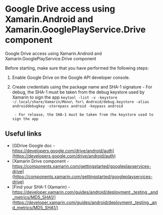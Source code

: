 # Google Drive access using Xamarin.Android and Xamarin.GooglePlayService.Drive component

Google Drive access using Xamarin.Android and Xamarin.GooglePlayService.Drive component

Before starting, make sure that you have performed the following steps:

 1. Enable Google Drive on the Google API developer console.
 2. Create credentials using the package name and SHA-1 signature
         - For debug, the SHA-1 must be taken from the debug keystore used by Xamarin to sign the app
           `keytool -list -v -keystore ~/.local/share/Xamarin/Mono\ for\ Android/debug.keystore -alias androiddebugkey -storepass android -keypass android`
           
         - For release, the SHA-1 must be taken from the keystore used to sign the app

## Useful links

- [GDrive Google doc - https://developers.google.com/drive/android/auth](https://developers.google.com/drive/android/auth)
- [Xamarin Drive component - https://components.xamarin.com/gettingstarted/googleplayservices-drive](https://components.xamarin.com/gettingstarted/googleplayservices-drive)
- [Find your SHA-1 (Xamarin) - https://developer.xamarin.com/guides/android/deployment,_testing,_and_metrics/MD5_SHA1/](https://developer.xamarin.com/guides/android/deployment,_testing,_and_metrics/MD5_SHA1/)
